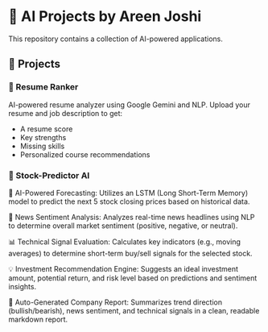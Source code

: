 # 🤖 AI Projects by Areen Joshi

This repository contains a collection of AI-powered applications.

## 📁 Projects

### 📄 Resume Ranker
AI-powered resume analyzer using Google Gemini and NLP. Upload your resume and job description to get:
- A resume score
- Key strengths
- Missing skills
- Personalized course recommendations


### 📄 Stock-Predictor AI
🔮 AI-Powered Forecasting:
Utilizes an LSTM (Long Short-Term Memory) model to predict the next 5 stock closing prices based on historical data.

📰 News Sentiment Analysis:
Analyzes real-time news headlines using NLP to determine overall market sentiment (positive, negative, or neutral).

📊 Technical Signal Evaluation:
Calculates key indicators (e.g., moving averages) to determine short-term buy/sell signals for the selected stock.

💡 Investment Recommendation Engine:
Suggests an ideal investment amount, potential return, and risk level based on predictions and sentiment insights.

📄 Auto-Generated Company Report:
Summarizes trend direction (bullish/bearish), news sentiment, and technical signals in a clean, readable markdown report.